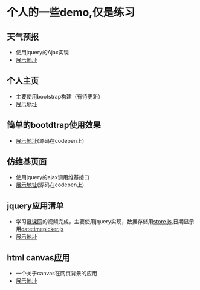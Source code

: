 # 个人的一些demo,仅是练习
## 天气预报
- 使用jquery的Ajax实现
- [展示地址]( https://lizehongss.github.io/demo_show/天气预报/index.html)
## 个人主页
- 主要使用bootstrap构建（有待更新）
- [展示地址](https://lizehongss.github.io/demo_show/个人主页/index.html)
## 简单的bootdtrap使用效果
- [展示地址](https://codepen.io/lizehong/pen/gWXvdG)(源码在codepen上)
## 仿维基页面
- 使用jquery的ajax调用维基接口
- [展示地址](https://codepen.io/lizehong/pen/pWYMev)(源码在codepen上)
## jquery应用清单
- 学习[慕课网](https://coding.imooc.com/class/72.html)的视频完成，主要使用jquery实现，数据存储用[store.js](https://github.com/marcuswestin/store.js),日期显示用[datetimepicker.js](https://github.com/xdan/datetimepicker)
- [展示地址](https://lizehongss.github.io/demo_show/jquery%E5%BA%94%E7%94%A8/index.html)
## html canvas应用
- 一个关于canvas在网页背景的应用
- [展示地址](https://lizehongss.github.io/demo_show/canvas网页背景/index_hover.html)






